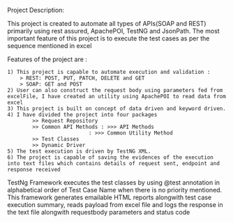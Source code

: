 Project Description:

   This project is created to automate all types of APIs(SOAP and REST) primarily using rest assured, ApachePOI, TestNG and JsonPath. The most important feature of this project is to execute the test cases as per the sequence mentioned in excel


Features of the project are : 


	1) This project is capable to automate execution and validation :
		> REST: POST, PUT, PATCH, DELETE and GET
		> SOAP: GET and POST
	2) User can also construct the request body using parameters fed from excelFile, I have created an utility using ApachePOI to read data from excel
	3) This project is built on concept of data driven and keyword driven.
	4) I have divided the project into four packages
			>> Request Repository
			>> Common API Methods : >>> API Methods
				              : >>> Common Utility Method
			>> Test Classes 
			>> Dynamic Driver 
	5) The test execution is driven by TestNG XML.
	6) The project is capable of saving the evidences of the execution into text files which contains details of request sent, endpoint and response received

TestNg Framework executes the test classes by using @test annotation in alphabetical order of Test Case Name when there is no priority mentioned. This framework generates emailable HTML reports alongwith test case execution summary, reads payload from excel file and logs the response in the text file alongwith requestbody parameters and status code
